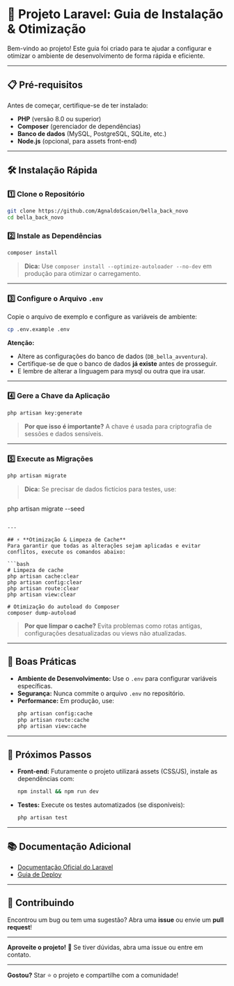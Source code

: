 
# 🚀 **Projeto Laravel: Guia de Instalação & Otimização**

Bem-vindo ao projeto! Este guia foi criado para te ajudar a configurar e otimizar o ambiente de desenvolvimento de forma rápida e eficiente.

---

## 📋 **Pré-requisitos**
Antes de começar, certifique-se de ter instalado:
- **PHP** (versão 8.0 ou superior)
- **Composer** (gerenciador de dependências)
- **Banco de dados** (MySQL, PostgreSQL, SQLite, etc.)
- **Node.js** (opcional, para assets front-end)

---

## 🛠 **Instalação Rápida**

### 1️⃣ **Clone o Repositório**
```bash
git clone https://github.com/AgnaldoScaion/bella_back_novo
cd bella_back_novo
```

### 2️⃣ **Instale as Dependências**
```bash
composer install
```
> **Dica:** Use `composer install --optimize-autoloader --no-dev` em produção para otimizar o carregamento.

---

### 3️⃣ **Configure o Arquivo `.env`**
Copie o arquivo de exemplo e configure as variáveis de ambiente:
```bash
cp .env.example .env
```
**Atenção:**
- Altere as configurações do banco de dados (`DB_bella_avventura`).
- Certifique-se de que o banco de dados **já existe** antes de prosseguir.
- E lembre de alterar a linguagem para mysql ou outra que ira usar.

---

### 4️⃣ **Gere a Chave da Aplicação**
```bash
php artisan key:generate
```
> **Por que isso é importante?**
> A chave é usada para criptografia de sessões e dados sensíveis.

---

### 5️⃣ **Execute as Migrações**
```bash
php artisan migrate
```
> **Dica:** Se precisar de dados fictícios para testes, use:
> ```bash
php artisan migrate --seed
```

---

## ⚡ **Otimização & Limpeza de Cache**
Para garantir que todas as alterações sejam aplicadas e evitar conflitos, execute os comandos abaixo:

```bash
# Limpeza de cache
php artisan cache:clear
php artisan config:clear
php artisan route:clear
php artisan view:clear

# Otimização do autoload do Composer
composer dump-autoload
```
> **Por que limpar o cache?**
> Evita problemas como rotas antigas, configurações desatualizadas ou views não atualizadas.

---

## 🎯 **Boas Práticas**
- **Ambiente de Desenvolvimento:** Use o `.env` para configurar variáveis específicas.
- **Segurança:** Nunca commite o arquivo `.env` no repositório.
- **Performance:** Em produção, use:
  ```bash
  php artisan config:cache
  php artisan route:cache
  php artisan view:cache
  ```

---

## 🚀 **Próximos Passos**
- **Front-end:** Futuramente o projeto utilizará assets (CSS/JS), instale as dependências com:
  ```bash
  npm install && npm run dev
  ```
- **Testes:** Execute os testes automatizados (se disponíveis):
  ```bash
  php artisan test
  ```

---

## 📚 **Documentação Adicional**
- [Documentação Oficial do Laravel](https://laravel.com/docs)
- [Guia de Deploy](https://laravel.com/docs/deployment)

---

## 🤝 **Contribuindo**
Encontrou um bug ou tem uma sugestão? Abra uma **issue** ou envie um **pull request**!

---
**Aproveite o projeto!** 🎉
Se tiver dúvidas, abra uma issue ou entre em contato.

---
**Gostou?** Star ⭐ o projeto e compartilhe com a comunidade!
